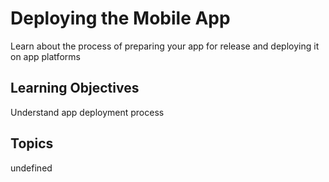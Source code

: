 # Deploying the Mobile App

Learn about the process of preparing your app for release and deploying it on app platforms

## Learning Objectives
Understand app deployment process

## Topics
undefined